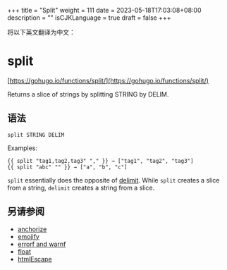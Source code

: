 +++
title = "Split"
weight = 111
date = 2023-05-18T17:03:08+08:00
description = ""
isCJKLanguage = true
draft = false
+++

将以下英文翻译为中文：
# split

[https://gohugo.io/functions/split/](https://gohugo.io/functions/split/)

Returns a slice of strings by splitting STRING by DELIM.

## 语法

```
split STRING DELIM
```

Examples:

```go-html-template
{{ split "tag1,tag2,tag3" "," }} → ["tag1", "tag2", "tag3"]
{{ split "abc" "" }} → ["a", "b", "c"]
```

`split` essentially does the opposite of [delimit](https://gohugo.io/functions/delimit). While `split` creates a slice from a string, `delimit` creates a string from a slice.

## 另请参阅

- [anchorize](https://gohugo.io/functions/anchorize/)
- [emojify](https://gohugo.io/functions/emojify/)
- [errorf and warnf](https://gohugo.io/functions/errorf/)
- [float](https://gohugo.io/functions/float/)
- [htmlEscape](https://gohugo.io/functions/htmlescape/)
